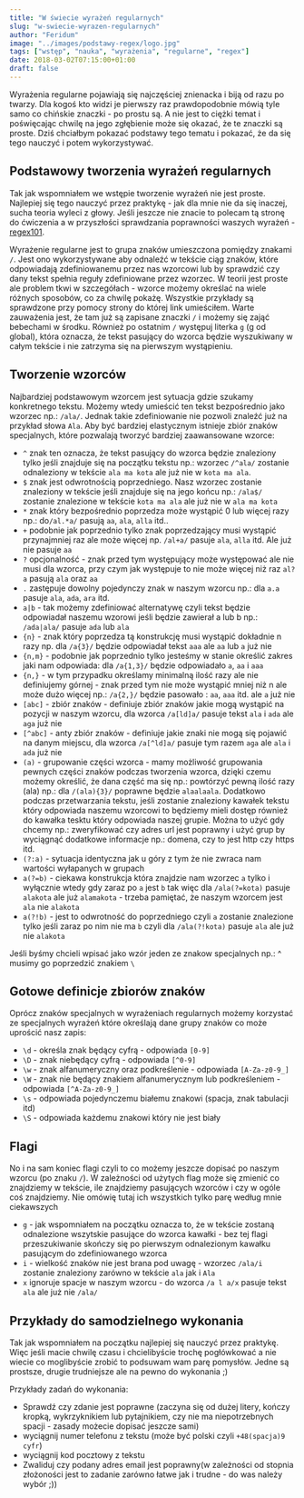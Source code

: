 ```yaml
---
title: "W świecie wyrażeń regularnych"
slug: "w-swiecie-wyrazen-regularnych"
author: "Feridum"
image: "../images/podstawy-regex/logo.jpg"
tags: ["wstęp", "nauka", "wyrażenia", "regularne", "regex"]
date: 2018-03-02T07:15:00+01:00
draft: false
---
```


Wyrażenia regularne pojawiają się najczęściej znienacka i biją od razu po twarzy. Dla kogoś kto widzi je pierwszy raz prawdopodobnie mówią tyle samo co chińskie znaczki - po prostu są. A nie jest to ciężki temat i poświęcając chwilę na jego zgłębienie może się okazać, że te znaczki są proste. Dziś chciałbym pokazać podstawy tego tematu i pokazać, że da się tego nauczyć i potem wykorzystywać.


<!--more-->

## Podstawowy tworzenia wyrażeń regularnych

Tak jak wspomniałem we wstępie tworzenie wyrażeń nie jest proste. Najlepiej się tego nauczyć przez praktykę - jak dla mnie nie da się inaczej, sucha teoria wyleci z głowy. Jeśli jeszcze nie znacie to polecam tą stronę do ćwiczenia a w przyszłości sprawdzania poprawności waszych wyrażeń - [regex101](https://regex101.com/).


Wyrażenie regularne jest to grupa znaków umieszczona pomiędzy  znakami `/`. Jest ono wykorzystywane aby odnaleźć w tekście ciąg znaków, które odpowiadają zdefiniowanemu przez nas wzorcowi lub by sprawdzić czy dany tekst spełnia reguły zdefiniowane przez wzorzec. W teorii jest proste ale problem tkwi w szczegółach - wzorce możemy określać na wiele różnych sposobów, co za chwilę pokażę.  Wszystkie przykłady są sprawdzone przy pomocy strony do której link umieściłem. Warte zauważenia jest, że tam już są zapisane znaczki `/` i możemy się zająć bebechami w środku. Również po ostatnim `/` występuj literka `g` (g od global), która oznacza, że tekst pasujący do wzorca będzie wyszukiwany w całym tekście i nie zatrzyma się na pierwszym wystąpieniu.

## Tworzenie wzorców

Najbardziej podstawowym wzorcem jest sytuacja gdzie szukamy konkretnego tekstu. Możemy wtedy umieścić ten tekst bezpośrednio jako wzorzec np.: `/ala/`. Jednak takie zdefiniowanie nie pozwoli znaleźć już na przykład słowa `Ala`. Aby być bardziej elastycznym istnieje zbiór znaków specjalnych, które pozwalają tworzyć bardziej zaawansowane wzorce: 

- `^`   znak ten oznacza, że tekst pasujący do wzorca będzie znaleziony tylko jeśli znajduje się na początku tekstu np.: wzorzec `/^ala/` zostanie odnaleziony w tekście `ala ma kota` ale już nie w `kota ma ala`.
- `$`  znak jest odwrotnością poprzedniego. Nasz wzorzec zostanie znaleziony w tekście jeśli znajduje się na jego końcu np.: `/ala$/` zostanie znalezione w tekście `kota ma ala` ale już nie w `ala ma kota`
- `*` znak który bezpośrednio poprzedza może wystąpić 0 lub więcej razy np.: do`/al.*a/` pasują `aa`, `ala`, `alla` itd..
- `+` podobnie jak poprzednio tylko znak poprzedzający musi wystąpić przynajmniej raz ale może więcej np. `/al+a/` pasuje `ala`, `alla` itd. Ale już nie pasuje `aa`
- `?` opcjonalność - znak przed tym występujący może występować ale nie musi dla wzorca, przy czym jak występuje to nie może więcej niż raz `al?a` pasują `ala` oraz `aa`
- `.` zastępuje dowolny pojedynczy znak w naszym wzorcu np.: dla `a.a` pasuje `ala`, `ada`, `ara` itd.
- `a|b` - tak możemy zdefiniować alternatywę czyli tekst będzie odpowiadał naszemu wzorowi jeśli będzie zawierał a lub b np.: `/ada|ala/` pasuje `ada` lub `ala`
- `{n}` - znak który poprzedza tą konstrukcję musi wystąpić dokładnie n razy np. dla `/a{3}/` będzie odpowiadał tekst `aaa` ale `aa` lub `a` już nie
- `{n,m}` - podobnie jak poprzednio tylko jesteśmy w stanie określić zakres jaki nam odpowiada: dla `/a{1,3}/` będzie odpowiadało `a`, `aa` i `aaa`
- `{n,}` - w tym przypadku określamy minimalną ilość razy ale nie definiujemy górnej - znak przed tym nie może wystąpić mniej niż n ale może dużo więcej np.: `/a{2,}/` będzie pasowało : `aa`, `aaa` itd. ale `a` już nie
- ``[abc]`` - zbiór znaków - definiuje zbiór znaków jakie mogą wystąpić na pozycji w naszym wzorcu, dla wzorca `/a[ld]a/` pasuje tekst `ala` i `ada` ale `aga` już nie
- `[^abc]` - anty zbiór znaków - definiuje jakie znaki nie mogą się pojawić na danym miejscu, dla wzorca `/a[^ld]a/` pasuje tym razem `aga` ale `ala` i `ada` już nie
- `(a)` - grupowanie części wzorca - mamy możliwość grupowania pewnych części znaków podczas tworzenia wzorca, dzięki czemu możemy określić, że dana część ma się np.: powtórzyć pewną ilość razy (ala) np.: dla `/(ala){3}/` poprawne będzie `alaalaala`. Dodatkowo podczas przetwarzania tekstu, jeśli zostanie znaleziony kawałek tekstu który odpowiada naszemu wzorcowi to będziemy mieli dostęp również do kawałka tesktu który odpowiada naszej grupie. Można to użyć gdy chcemy np.: zweryfikować czy adres url jest poprawny i użyć grup by wyciągnąć dodatkowe informacje np.: domena, czy to jest http czy https itd.
- `(?:a)` - sytuacja identyczna jak u góry z tym że nie zwraca nam wartości wyłapanych w grupach 
- `a(?=b)` - ciekawa konstrukcja która znajdzie nam wzorzec `a` tylko i wyłącznie wtedy gdy zaraz po `a` jest `b` tak więc dla `/ala(?=kota)` pasuje `alakota` ale już `alamakota` - trzeba pamiętać, że naszym wzorcem jest `ala` nie `alakota`
- `a(?!b)` - jest to odwrotność do poprzedniego czyli `a` zostanie znalezione tylko jeśli zaraz po nim nie ma `b` czyli dla `/ala(?!kota)` pasuje `ala` ale już nie `alakota`

Jeśli byśmy chcieli wpisać jako wzór jeden ze znakow specjalnych np.: ^ musimy go poprzedzić znakiem `\`

## Gotowe definicje zbiorów znaków 

Oprócz znaków specjalnych w wyrażeniach regularnych możemy korzystać ze specjalnych wyrażeń które określają dane grupy znaków co może uprościć nasz zapis:

- `\d` - określa znak będący cyfrą - odpowiada `[0-9]`	
- `\D` - znak niebędący cyfrą - odpowiada `[^0-9]`
- `\w` - znak alfanumeryczny oraz podkreślenie - odpowiada `[A-Za-z0-9_]`
- `\W` - znak nie będący znakiem alfanumerycznym lub podkreśleniem  - odpowiada  `[^A-Za-z0-9_]`
- `\s` - odpowiada pojedynczemu białemu znakowi (spacja, znak tabulacji itd) 
- `\S` - odpowiada każdemu znakowi który nie jest biały

## Flagi

No i na sam koniec flagi czyli to co możemy jeszcze dopisać po naszym wzorcu (po znaku `/`). W zależności od użytych flag może się zmienić co znajdziemy w tekście, ile znajdziemy pasujących wzorców i czy w ogóle coś znajdziemy. Nie omówię tutaj ich wszystkich tylko parę według mnie ciekawszych

- `g` - jak wspomniałem na początku oznacza to, że w tekście zostaną odnalezione wszytskie pasujące do wzorca kawałki - bez tej flagi przeszukiwanie skończy się po pierwszym odnalezionym kawałku pasującym do zdefiniowanego wzorca
- `i` - wielkość znaków nie jest brana pod uwagę - wzorzec `/ala/i` zostanie znaleziony zarówno w tekście `ala` jak i `Ala`
- `x` ignoruje spacje w naszym wzorcu - do wzorca `/a l a/x` pasuje tekst `ala` ale już nie `/ala/`

## Przykłady do samodzielnego wykonania

Tak jak wspomniałem na początku najlepiej się nauczyć przez praktykę. Więc jeśli macie chwilę czasu i chcielibyście trochę pogłówkować a nie wiecie co moglibyście zrobić to podsuwam wam parę pomysłów. Jedne są prostsze, drugie trudniejsze ale na pewno do wykonania ;) 

Przykłady zadań do wykonania:

- Sprawdź czy zdanie jest poprawne (zaczyna się od dużej litery, kończy kropką, wykrzyknikiem lub pytajnikiem, czy nie ma niepotrzebnych spacji - zasady możecie dopisać jeszcze sami)
- wyciągnij numer telefonu z tekstu (może być polski czyli `+48(spacja)9 cyfr`)
- wyciągnij kod pocztowy z tekstu
- Zwaliduj czy podany adres email jest poprawny(w zależności od stopnia złożoności jest to zadanie zarówno łatwe jak i trudne - do was należy wybór ;))


